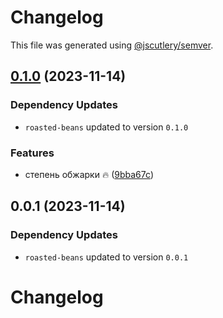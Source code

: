 # Changelog

This file was generated using [@jscutlery/semver](https://github.com/jscutlery/semver).

## [0.1.0](https://github.com/vaagnavanesyan/onyx/compare/ground-coffee-0.0.1...ground-coffee-0.1.0) (2023-11-14)

### Dependency Updates

* `roasted-beans` updated to version `0.1.0`

### Features

* степень обжарки 🔥 ([9bba67c](https://github.com/vaagnavanesyan/onyx/commit/9bba67c15459caf3485c1bdfdaf453f396545cfd))

## 0.0.1 (2023-11-14)

### Dependency Updates

* `roasted-beans` updated to version `0.0.1`
# Changelog
